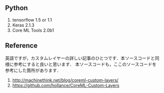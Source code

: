 ## Python

1. tensorflow 1.5 or 1.1
2. Keras 2.1.3
3. Core ML Tools 2.0b1

## Reference

英語ですが，カスタムレイヤーの詳しい記事のひとつです．本ソースコードと同様に参考にすると良いと思います．
本ソースコードも，ここのソースコードを参考にした箇所があります．

1. http://machinethink.net/blog/coreml-custom-layers/
2. https://github.com/hollance/CoreML-Custom-Layers
